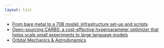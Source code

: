 ```yaml
---
layout: list
---
```


 - [From bare metal to a 70B model: infrastructure set-up and scripts](https://imbue.com/research/70b-infrastructure/)
 - [Open-sourcing CARBS: a cost-effective hyperparameter optimizer that helps scale small experiments to large language models](https://imbue.com/research/70b-carbs/)
 - [Orbital Mechanics & Astrodynamics](https://orbital-mechanics.space/intro.html)
